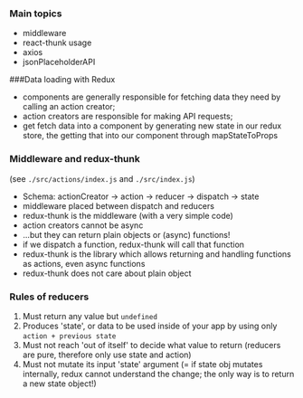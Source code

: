 ### Main topics

- middleware
- react-thunk usage
- axios
- jsonPlaceholderAPI


###Data loading with Redux 

- components are generally responsible for fetching data they need by calling an action creator;
- action creators are responsible for making API requests;
- get fetch data into a component by generating new state in our redux store, the getting that into our component through mapStateToProps


### Middleware and redux-thunk

(see `./src/actions/index.js` and `./src/index.js`)

- Schema: actionCreator -> action -> reducer -> dispatch -> state
- middleware placed between dispatch and reducers
- redux-thunk is the middleware (with a very simple code)
- action creators cannot be async
- ...but they can return plain objects or (async) functions!
- if we dispatch a function, redux-thunk will call that function
- redux-thunk is the library which allows returning and handling functions as actions, even async functions
- redux-thunk does not care about plain object

### Rules of reducers

1. Must return any value but `undefined`
2. Produces 'state', or data to be used inside of your app by using only `action + previous state`
3. Must not reach 'out of itself' to decide what value to return (reducers are pure, therefore only use state and action)
4. Must not mutate its input 'state' argument (= if state obj mutates internally, redux cannot understand the change; the only way is to return a new state object!)